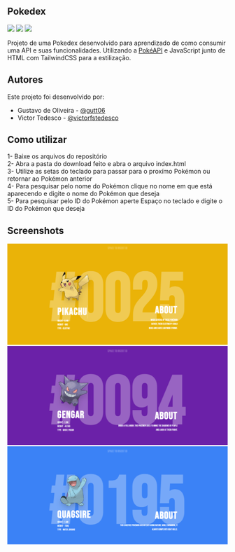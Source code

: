 ## Pokedex

<div style="display: inline-block">
<img src="https://img.shields.io/badge/html5-%23E34F26.svg?style=for-the-badge&logo=html5&logoColor=white">
<img src="https://img.shields.io/badge/tailwindcss-%2338B2AC.svg?style=for-the-badge&logo=tailwind-css&logoColor=white">
<img src="https://img.shields.io/badge/javascript-%23323330.svg?style=for-the-badge&logo=javascript&logoColor=%23F7DF1E">
</div>

Projeto de uma Pokedex desenvolvido para aprendizado de como consumir uma API e suas funcionalidades. Utilizando a [PokéAPI](https://pokeapi.co) e JavaScript junto de HTML com TailwindCSS para a estilização.

## Autores
Este projeto foi desenvolvido por:
- Gustavo de Oliveira - [@gutt06](https://github.com/gutt06)
- Victor Tedesco - [@victorfstedesco](https://github.com/victorfstedesco)

## Como utilizar
1- Baixe os arquivos do repositório<br>
2- Abra a pasta do download feito e abra o arquivo index.html<br>
3- Utilize as setas do teclado para passar para o proxímo Pokémon ou retornar ao Pokémon anterior<br>
4- Para pesquisar pelo nome do Pokémon clique no nome em que está aparecendo e digite o nome do Pokémon que deseja<br>
5- Para pesquisar pelo ID do Pokémon aperte Espaço no teclado e digite o ID do Pokémon que deseja

## Screenshots
<img src="images/image1.png">
<img src="images/image2.png">
<img src="images/image3.png">